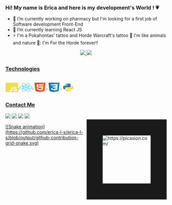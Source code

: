 ### Hi! My name is Erica and here is my development's World ! :heartpulse:

- 🔭 I’m currently working on pharmacy but I'm looking for a first job of Software development Front-End 
- 🌱 I’m currently learning React JS
- ⚡ I'm a Pokahontas' tattoo and  Horde Warcraft's tattoo :large_orange_diamond: I'm like animals and nature :cherry_blossom:: I'm  For the Horde forever!!

<div align="center">
  <a href="https://github.com/erica-l-s">
  <img height="180em" src="https://github-readme-stats.vercel.app/api?username=erica-l-s&show_icons=true&theme=cobalt&include_all_commits=true&count_private=true"/>
  <img height="180em" src="https://github-readme-stats.vercel.app/api/top-langs/?username=erica-l-s&layout=compact&langs_count=7&theme=cobalt"/>
</div>
  
  ##
  
  ### **Technologies**
  
  <div style="display: inline_block"><br>
  <img align="center" alt="Erica-Js" height="30" width="40" src="https://raw.githubusercontent.com/devicons/devicon/master/icons/javascript/javascript-plain.svg">
  <img align="center" alt="Erica-React" height="30" width="40" src="https://raw.githubusercontent.com/devicons/devicon/master/icons/react/react-original.svg">
  <img align="center" alt="Erica-HTML" height="30" width="40" src="https://raw.githubusercontent.com/devicons/devicon/master/icons/html5/html5-original.svg">
  <img align="center" alt="Erica-CSS" height="30" width="40" src="https://raw.githubusercontent.com/devicons/devicon/master/icons/css3/css3-original.svg">
  <img align="center" alt="Erica-Python" height="30" width="40" src="https://raw.githubusercontent.com/devicons/devicon/master/icons/python/python-original.svg">
 
</div>
  
  ##
  
 <div> 
   
### **Contact Me**
 
  <a href="https://instagram.com/erica_l.silva" target="_blank"><img src="https://img.shields.io/badge/-Instagram-%23E4405F?style=for-the-badge&logo=instagram&logoColor=white" target="_blank"></a>
  <a href = "mailto:erica.l.s1996@gmail.com.com"><img src="https://img.shields.io/badge/-Gmail-%23333?style=for-the-badge&logo=gmail&logoColor=white" target="_blank"></a>
  <a href="https://www.linkedin.com/in/ericalesilva" target="_blank"><img src="https://img.shields.io/badge/-LinkedIn-%230077B5?style=for-the-badge&logo=linkedin&logoColor=white" target="_blank"></a>
 <a href= "https://wa.me/5585999703865" target="_blank"><img src="https://img.shields.io/badge/WhatsApp-25D366?style=for-the-badge&logo=whatsapp&logoColor=white" target="_blank"></a>  
<a href="https://picasion.com/"><img src="https://i.picasion.com/pic92/74c4edf2261b5faae3df8f4219ea9bf7.gif" align=right width="150" height="150" border="50px" alt="https://picasion.com/"/>
 
</div>
    ![Snake animation](https://github.com/erica-l-s/erica-l-s/blob/output/github-contribution-grid-snake.svg)
   <div>
     
   </div>
  
